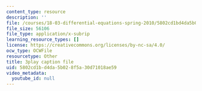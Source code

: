 ```yaml
---
content_type: resource
description: ''
file: /courses/18-03-differential-equations-spring-2010/5802cd1bd4da5b028f5a30d71018ae59_XDhJ8lVGbl8.vtt
file_size: 56106
file_type: application/x-subrip
learning_resource_types: []
license: https://creativecommons.org/licenses/by-nc-sa/4.0/
ocw_type: OCWFile
resourcetype: Other
title: 3play caption file
uid: 5802cd1b-d4da-5b02-8f5a-30d71018ae59
video_metadata:
  youtube_id: null
---
```

